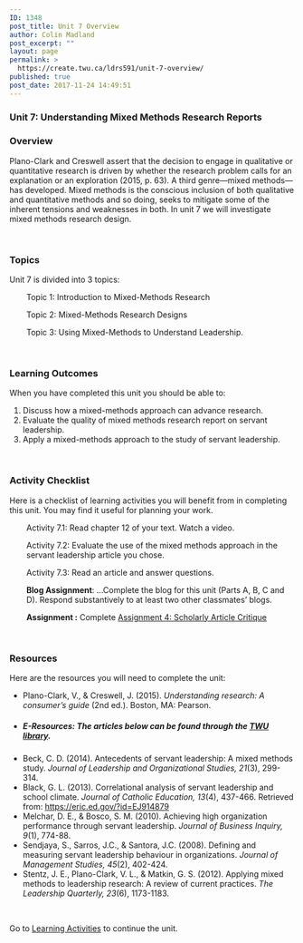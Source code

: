 ```yaml
---
ID: 1348
post_title: Unit 7 Overview
author: Colin Madland
post_excerpt: ""
layout: page
permalink: >
  https://create.twu.ca/ldrs591/unit-7-overview/
published: true
post_date: 2017-11-24 14:49:51
---
```

<h3>Unit 7: Understanding Mixed Methods Research Reports</h3>
<h3>Overview</h3>
Plano-Clark and Creswell assert that the decision to engage in qualitative or quantitative research is driven by whether the research problem calls for an explanation or an exploration (2015, p. 63). A third genre—mixed methods—has developed. Mixed methods is the conscious inclusion of both qualitative and quantitative methods and so doing, seeks to mitigate some of the inherent tensions and weaknesses in both. In unit 7 we will investigate mixed methods research design.

&nbsp;
<h3>Topics</h3>
Unit 7 is divided into 3 topics:
<p style="padding-left: 30px">Topic 1: Introduction to Mixed-Methods Research</p>
<p style="padding-left: 30px">Topic 2: Mixed-Methods Research Designs</p>
<p style="padding-left: 30px">Topic 3: Using Mixed-Methods to Understand Leadership.</p>
&nbsp;
<h3>Learning Outcomes</h3>
When you have completed this unit you should be able to:<span style="color: #ff0000"><strong> </strong></span>
<ol>
 	<li>Discuss how a mixed-methods approach can advance research.</li>
 	<li>Evaluate the quality of mixed methods research report on servant leadership.</li>
 	<li>Apply a mixed-methods approach to the study of servant leadership.</li>
</ol>
&nbsp;
<h3>Activity Checklist</h3>
Here is a checklist of learning activities you will benefit from in completing this unit. You may find it useful for planning your work.
<p style="padding-left: 30px">Activity 7.1: Read chapter 12 of your text. Watch a video.</p>
<p style="padding-left: 30px">Activity 7.2: Evaluate the use of the mixed methods approach in the servant leadership article you chose.</p>
<p style="padding-left: 30px">Activity 7.3: Read an article and answer questions.</p>
<p style="padding-left: 30px"><strong>Blog Assignment</strong>: …Complete the blog for this unit (Parts A, B, C and D). Respond substantively to at least two other classmates’ blogs.</p>
<p style="padding-left: 30px"><strong>Assignment :</strong> Complete <a href="https://create.twu.ca/ldrs591/scholarly-article-review-3/">Assignment 4: Scholarly Article Critique</a></p>
&nbsp;
<h3>Resources</h3>
Here are the resources you will need to complete the unit:
<ul>
 	<li>Plano-Clark, V., &amp; Creswell, J. (2015). <em>Understanding research: A consumer’s guide</em> (2nd ed.). Boston, MA: Pearson.</li>
 	<li>
<h5>E-Resources: The articles below can be found through the <a href="https://www.twu.ca/library">TWU library</a>.</h5>
</li>
 	<li>Beck, C. D. (2014). Antecedents of servant leadership: A mixed methods study. <em>Journal of Leadership and Organizational Studies, 21</em>(3), 299-314.</li>
 	<li>Black, G. L. (2013). Correlational analysis of servant leadership and school climate. <em>Journal of Catholic Education, 13</em>(4), 437-466. Retrieved from: <a href="https://eric.ed.gov/?id=EJ914879">https://eric.ed.gov/?id=EJ914879</a></li>
 	<li>Melchar, D. E., &amp; Bosco, S. M. (2010). Achieving high organization performance through servant leadership. <em>Journal of Business Inquiry, 9</em>(1), 774-88.</li>
 	<li>Sendjaya, S., Sarros, J.C., &amp; Santora, J.C. (2008). Defining and measuring servant leadership behaviour in organizations. <em>Journal of Management Studies, 45</em>(2), 402-424.</li>
 	<li>Stentz, J. E., Plano-Clark, V. L., &amp; Matkin, G. S. (2012). Applying mixed methods to leadership research: A review of current practices. <em>The Leadership Quarterly, 23</em>(6), 1173-1183.</li>
</ul>
&nbsp;

Go to <a href="https://create.twu.ca/ldrs591/unit-7-learning-activities/">Learning Activities</a> to continue the unit.